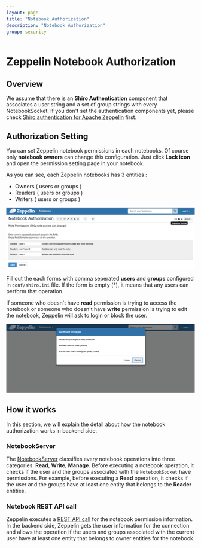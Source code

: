 ```yaml
---
layout: page
title: "Notebook Authorization"
description: "Notebook Authorization"
group: security
---
```

<!--
Licensed under the Apache License, Version 2.0 (the "License");
you may not use this file except in compliance with the License.
You may obtain a copy of the License at

http://www.apache.org/licenses/LICENSE-2.0

Unless required by applicable law or agreed to in writing, software
distributed under the License is distributed on an "AS IS" BASIS,
WITHOUT WARRANTIES OR CONDITIONS OF ANY KIND, either express or implied.
See the License for the specific language governing permissions and
limitations under the License.
-->
# Zeppelin Notebook Authorization

<div id="toc"></div>

## Overview
We assume that there is an **Shiro Authentication** component that associates a user string and a set of group strings with every NotebookSocket. 
If you don't set the authentication components yet, please check [Shiro authentication for Apache Zeppelin](./shiroauthentication.html) first.

## Authorization Setting
You can set Zeppelin notebook permissions in each notebooks. Of course only **notebook owners** can change this configuration. 
Just click **Lock icon** and open the permission setting page in your notebook.

As you can see, each Zeppelin notebooks has 3 entities : 

* Owners ( users or groups )
* Readers ( users or groups )
* Writers ( users or groups )

<center><img src="../assets/themes/zeppelin/img/docs-img/permission_setting.png"></center>

Fill out the each forms with comma seperated **users** and **groups** configured in `conf/shiro.ini` file.
If the form is empty (*), it means that any users can perform that operation.

If someone who doesn't have **read** permission is trying to access the notebook or someone who doesn't have **write** permission is trying to edit the notebook, Zeppelin will ask to login or block the user. 

<center><img src="../assets/themes/zeppelin/img/docs-img/insufficient_privileges.png"></center>

## How it works
In this section, we will explain the detail about how the notebook authorization works in backend side.

### NotebookServer
The [NotebookServer](https://github.com/apache/zeppelin/blob/master/zeppelin-server/src/main/java/org/apache/zeppelin/socket/NotebookServer.java) classifies every notebook operations into three categories: **Read**, **Write**, **Manage**.
Before executing a notebook operation, it checks if the user and the groups associated with the `NotebookSocket` have permissions. 
For example, before executing a **Read** operation, it checks if the user and the groups have at least one entity that belongs to the **Reader** entities.

### Notebook REST API call
Zeppelin executes a [REST API call](https://github.com/apache/zeppelin/blob/master/zeppelin-server/src/main/java/org/apache/zeppelin/rest/NotebookRestApi.java) for the notebook permission information.
In the backend side, Zeppelin gets the user information for the connection and allows the operation if the users and groups
associated with the current user have at least one entity that belongs to owner entities for the notebook.
